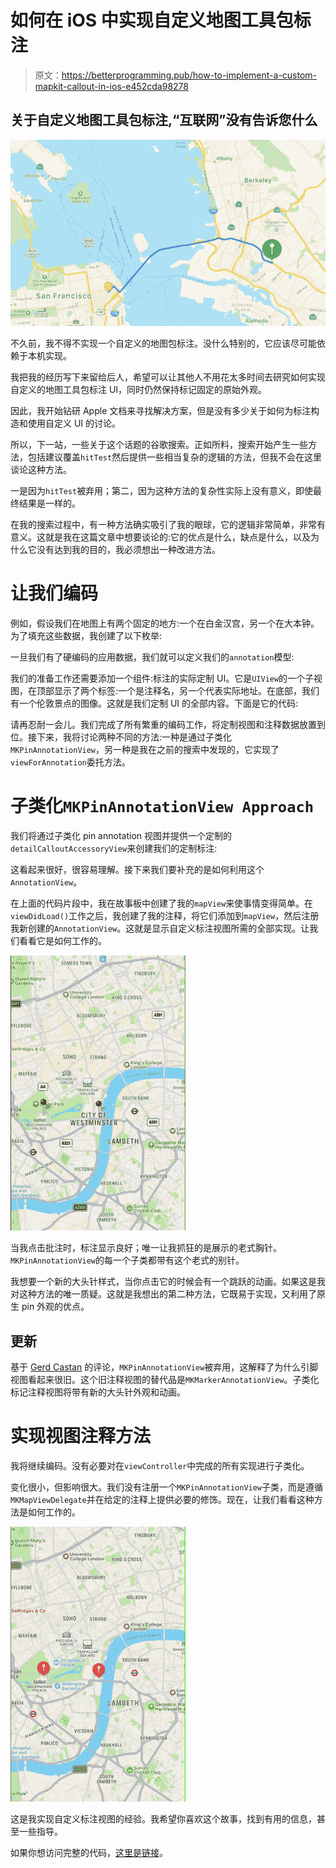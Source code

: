 # 如何在 iOS 中实现自定义地图工具包标注

> 原文：<https://betterprogramming.pub/how-to-implement-a-custom-mapkit-callout-in-ios-e452cda98278>

## 关于自定义地图工具包标注,“互联网”没有告诉您什么

![](img/ab98de34198fef67f868cbb31c25c57c.png)

不久前，我不得不实现一个自定义的地图包标注。没什么特别的，它应该尽可能依赖于本机实现。

我把我的经历写下来留给后人，希望可以让其他人不用花太多时间去研究如何实现自定义的地图工具包标注 UI，同时仍然保持标记固定的原始外观。

因此，我开始钻研 Apple 文档来寻找解决方案，但是没有多少关于如何为标注构造和使用自定义 UI 的讨论。

所以，下一站，一些关于这个话题的谷歌搜索。正如所料，搜索开始产生一些方法，包括建议覆盖`hitTest`然后提供一些相当复杂的逻辑的方法，但我不会在这里谈论这种方法。

一是因为`hitTest`被弃用；第二，因为这种方法的复杂性实际上没有意义，即使最终结果是一样的。

在我的搜索过程中，有一种方法确实吸引了我的眼球，它的逻辑非常简单，非常有意义。这就是我在这篇文章中想要谈论的:它的优点是什么，缺点是什么，以及为什么它没有达到我的目的，我必须想出一种改进方法。

# 让我们编码

例如，假设我们在地图上有两个固定的地方:一个在白金汉宫，另一个在大本钟。为了填充这些数据，我创建了以下枚举:

一旦我们有了硬编码的应用数据，我们就可以定义我们的`annotation`模型:

我们的准备工作还需要添加一个组件:标注的实际定制 UI。它是`UIView`的一个子视图，在顶部显示了两个标签:一个是注释名，另一个代表实际地址。在底部，我们有一个伦敦景点的图像。这就是我们定制 UI 的全部内容。下面是它的代码:

请再忍耐一会儿。我们完成了所有繁重的编码工作，将定制视图和注释数据放置到位。接下来，我将讨论两种不同的方法:一种是通过子类化`MKPinAnnotationView`，另一种是我在之前的搜索中发现的，它实现了`viewForAnnotation`委托方法。

# 子类化`MKPinAnnotationView Approach`

我们将通过子类化 pin annotation 视图并提供一个定制的`detailCalloutAccessoryView`来创建我们的定制标注:

这看起来很好，很容易理解。接下来我们要补充的是如何利用这个`AnnotationView`。

在上面的代码片段中，我在故事板中创建了我的`mapView`来使事情变得简单。在`viewDidLoad()`工作之后，我创建了我的注释，将它们添加到`mapView`，然后注册我新创建的`AnnotationView`。这就是显示自定义标注视图所需的全部实现。让我们看看它是如何工作的。

![](img/c9c3b083b1e40e3af9e16f5ce78b9a78.png)

当我点击批注时，标注显示良好；唯一让我抓狂的是展示的老式胸针。`MKPinAnnotationView`的每一个子类都带有这个老式的别针。

我想要一个新的大头针样式，当你点击它的时候会有一个跳跃的动画。如果这是我对这种方法的唯一质疑。这就是我想出的第二种方法，它既易于实现，又利用了原生 pin 外观的优点。

## **更新**

基于 [Gerd Castan](https://medium.com/u/232868446381?source=post_page-----e452cda98278--------------------------------) 的评论，`MKPinAnnotationView`被弃用，这解释了为什么引脚视图看起来很旧。这个旧注释视图的替代品是`MKMarkerAnnotationView`。子类化标记注释视图将带有新的大头针外观和动画。

# **实现视图注释方法**

我将继续编码。没有必要对在`viewController`中完成的所有实现进行子类化。

变化很小，但影响很大。我们没有注册一个`MKPinAnnotationView`子类，而是遵循`MKMapViewDelegate`并在给定的注释上提供必要的修饰。现在，让我们看看这种方法是如何工作的。

![](img/40ff55f29871c90ab44d45662c66c8b7.png)

这是我实现自定义标注视图的经验。我希望你喜欢这个故事，找到有用的信息，甚至一些指导。

如果你想访问完整的代码，[这里是链接](https://github.com/iOSifMol/CustomCallout)。